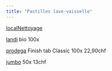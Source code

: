 ```yaml
---
title: "Pastilles lave-vaisselle"
---
```


[localNettoyage](notes/zones/localNettoyage.md)

[landi](notes/utilisateurs/fournisseurs/landi.md) bio 100x

[prodega](notes/utilisateurs/fournisseurs/prodega.md) Finish tab Classic 100x 22,90chf 

[jumbo](notes/utilisateurs/fournisseurs/jumbo.md) 50x 13chf 